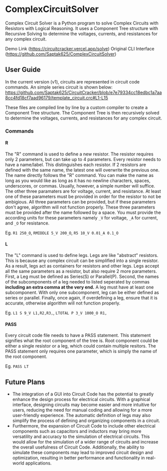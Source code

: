 # ComplexCircuitSolver
Complex Circuit Solver is a Python program to solve Complex Circuits with Resistors with Logical Reasoning. It uses a Component Tree structure with Recursive Solving to determine the voltages, currents, and resistances for any complex circuit.

Demo Link (https://circuitcracker.vercel.app/solve)
Original CLI Interface (https://github.com/Saptak625/ComplexCircuitSolver)

## User Guide
In the current version (v1), circuits are represented in circuit code commands. An simple series circuit is shown below:
https://github.com/Saptak625/CircuitCracker/blob/e7e79334cc18edbc1a7aa8cc4fd18cf7aad96179/template_circuit.crc#L1-L15

These files are compiled line by line by a custom compiler to create a Component Tree structure. The Component Tree is then recursively solved to determine the voltages, currents, and resistances for any complex circuit.

### Commands

#### R
The "R" command is used to define a new resistor. The resistor requires only 2 parameters, but can take up to 4 parameters. Every resistor needs to have a name/label. This distinguishes each resistor. If 2 resistors are defined with the same name, the latest one will overwrite the previous one. The name directly follows the "R" command. You can make the name as long as you would like as long as it has no newline characters, spaces, underscores, or commas. Usually, however, a simple number will suffice. The other three paramaters are for voltage, current, and resistance. At least one of these parameters must be provided in order for the resistor to not be ambigious. All three parameters can be provided, but if these parameters don't agree, algorithm will not function properly. These three parameters must be provided after the name followed by a space. You must provide the according units for these parameters namely `_V` for voltage, `_A` for current, and `_O` for resistance.

Eg. `R1 250_O`, `RMIDDLE 5_V 200_O`, `R5 10_V 0.01_A 0.1_O`

#### L
The "L" command is used to define legs. Legs are like "abstract" resistors. This is because any complex circuit can be simplified into a single resistor. As a result, legs act as containers for resistors and other legs. Legs accept all the same parameters as a resistor, but also require 2 more parameters. First, a Leg must be defined as Series(S) or Parallel(P). Second, the names of the subcomponents of a leg needed to listed seperated by commas __including an extra comma at the very end.__ A leg must have at least one subcomponent. With only one subcomponent, leg can be either defined as series or parallel. Finally, once again, if overdefining a leg, ensure that it is accurate, otherwise algorithm will not function properly.

Eg. `L1 S 9_V L1,R2,R3,`, `LTOTAL P 3_V 1000_O R1,`

#### PASS
Every circuit code file needs to have a PASS statement. This statement signifies what the root component of the tree is. Root component could be either a single resistor or a leg, which could contain multiple resitors. The PASS statement only requires one parameter, which is simply the name of the root component.

Eg. `PASS LT`

## Future Plans
* The integration of a GUI into Circuit Code has the potential to greatly enhance the design process for electrical circuits. With a graphical interface, designing circuits may become easier and more intuitive for users, reducing the need for manual coding and allowing for a more user-friendly experience. The automatic definition of legs may also simplify the process of defining and organizing components in a circuit.
* Furthermore, the expansion of Circuit Code to include other electrical components such as capacitors and inductors may bring more versatility and accuracy to the simulation of electrical circuits. This would allow for the simulation of a wider range of circuits and increase the overall usefulness of Circuit Code. Additionally, the ability to simulate these components may lead to improved circuit design and optimization, resulting in better performance and functionality in real-world applications.
